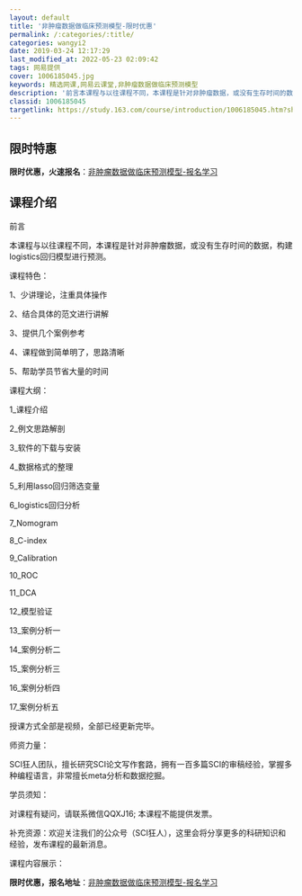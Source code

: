 ```yaml
---
layout: default
title: '非肿瘤数据做临床预测模型-限时优惠'
permalink: /:categories/:title/
categories: wangyi2
date: 2019-03-24 12:17:29
last_modified_at: 2022-05-23 02:09:42
tags: 网易提供
cover: 1006185045.jpg
keywords: 精选网课,网易云课堂,非肿瘤数据做临床预测模型
description: '前言本课程与以往课程不同，本课程是针对非肿瘤数据，或没有生存时间的数据，构建logistics回归模型进行预测。课程特色'
classid: 1006185045
targetlink: https://study.163.com/course/introduction/1006185045.htm?share=1&shareId=1025206652&utm_campaign=share&utm_medium=iphoneShare&utm_source=&utm_u=1025206652
---
```


## 限时特惠

**限时优惠，火速报名**：[非肿瘤数据做临床预测模型-报名学习](https://study.163.com/course/introduction/1006185045.htm?share=1&shareId=1025206652&utm_campaign=share&utm_medium=iphoneShare&utm_source=&utm_u=1025206652)

## 课程介绍

前言

本课程与以往课程不同，本课程是针对非肿瘤数据，或没有生存时间的数据，构建logistics回归模型进行预测。



课程特色：



1、少讲理论，注重具体操作

2、结合具体的范文进行讲解

3、提供几个案例参考

4、课程做到简单明了，思路清晰

5、帮助学员节省大量的时间



课程大纲：



1_课程介绍

2_例文思路解剖

3_软件的下载与安装

4_数据格式的整理

5_利用lasso回归筛选变量

6_logistics回归分析

7_Nomogram

8_C-index

9_Calibration

10_ROC

11_DCA

12_模型验证

13_案例分析一

14_案例分析二

15_案例分析三

16_案例分析四

17_案例分析五



授课方式全部是视频，全部已经更新完毕。



师资力量：

SCI狂人团队，擅长研究SCI论文写作套路，拥有一百多篇SCI的审稿经验，掌握多种编程语言，非常擅长meta分析和数据挖掘。



学员须知：

对课程有疑问，请联系微信QQXJ16; 本课程不能提供发票。

 

补充资源：欢迎关注我们的公众号（SCI狂人），这里会将分享更多的科研知识和经验，发布课程的最新消息。



课程内容展示：

**限时优惠，报名地址**：[非肿瘤数据做临床预测模型-报名学习](https://study.163.com/course/introduction/1006185045.htm?share=1&shareId=1025206652&utm_campaign=share&utm_medium=iphoneShare&utm_source=&utm_u=1025206652)

